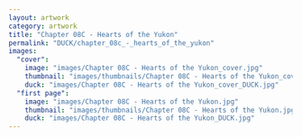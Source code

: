 ```yaml
---
layout: artwork
category: artwork
title: "Chapter 08C - Hearts of the Yukon"
permalink: "DUCK/chapter_08c_-_hearts_of_the_yukon"
images:
  "cover":
    image: "images/Chapter 08C - Hearts of the Yukon_cover.jpg"
    thumbnail: "images/thumbnails/Chapter 08C - Hearts of the Yukon_cover.jpg"
    duck: "images/Chapter 08C - Hearts of the Yukon_cover_DUCK.jpg"
  "first page":
    image: "images/Chapter 08C - Hearts of the Yukon.jpg"
    thumbnail: "images/thumbnails/Chapter 08C - Hearts of the Yukon.jpg"
    duck: "images/Chapter 08C - Hearts of the Yukon_DUCK.jpg"
---
```

